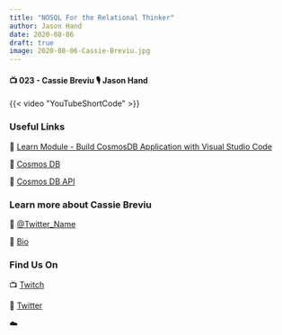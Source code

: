 ```yaml
---
title: "NOSQL For the Relational Thinker"
author: Jason Hand
date: 2020-08-06
draft: true
image: 2020-08-06-Cassie-Breviu.jpg
---
```


#### 📺 023 - Cassie Breviu 🎙️ Jason Hand

<!--more-->

{{< video "YouTubeShortCode" >}}


### Useful Links

🔗 [Learn Module - Build CosmosDB Application with Visual Studio Code](https://docs.microsoft.com/en-us/learn/modules/build-cosmos-db-app-with-vscode/2-setup-cosmosdb/?WT.mc_id=allaroundazure-video-cassieb)
 
🔗 [Cosmos DB](https://docs.microsoft.com/en-us/azure/cosmos-db/relational-nosql/?WT.mc_id=allaroundazure-video-cassieb)
 
🔗 [Cosmos DB API](https://docs.microsoft.com/en-us/rest/api/cosmos-db/?WT.mc_id=allaroundazure-video-cassieb)


### Learn more about Cassie Breviu

🔗 [@Twitter_Name](https://twitter.com/cassieview)

🔗 [Bio](https://developer.microsoft.com/en-us/advocates/cassie-breviu)


### Find Us On

📺 [Twitch](https://www.twitch.tv/microsoftdeveloper)

🔗 [Twitter](https://twitter.com/jasonhand)

☁️
